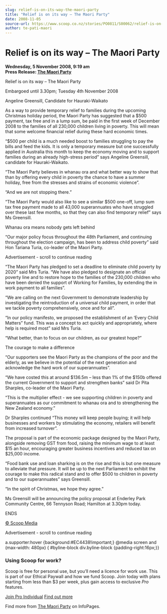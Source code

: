 ```yaml
---
slug: relief-is-on-its-way-the-maori-party
title: "Relief is on its way – The Maori Party"
date: 2008-11-05
source-url: https://www.scoop.co.nz/stories/PO0811/S00062/relief-is-on-its-way-the-maori-party.htm
author: te-pati-maori
---
```

Relief is on its way – The Maori Party
======================================

**Wednesday, 5 November 2008, 9:19 am**  
**Press Release: [The Maori Party](https://info.scoop.co.nz/The_Maori_Party)**

Relief is on its way – The Maori Party

  
Embargoed until 3.30pm; Tuesday 4th November 2008

Angeline Greensill, Candidate for Hauraki-Waikato

  
As a way to provide temporary relief to families during the upcoming Christmas holiday period, the Maori Party has suggested that a $500 payment, tax free and in a lump sum, be paid in the first week of December 2008 to the families of all 230,000 children living in poverty. This will mean that some welcome financial relief during these hard economic times.

“$500 per child is a much needed boost to families struggling to pay the bills and feed the kids. It is only a temporary measure but one successfully applied in Australia this month to keep the economy moving and to support families during an already high-stress period” says Angeline Greensill, candidate for Hauraki-Waikato.

“The Maori Party believes in whanau ora and what better way to show that than by offering every child in poverty the chance to have a summer holiday, free from the stresses and strains of economic violence”.

“And we are not stopping there.”

“The Maori Party would also like to see a similar $500 one-off, lump sum tax free payment made to all 43,000 superannuates who have struggled over these last few months, so that they can also find temporary relief” says Ms Greensill.

Whanau ora means nobody gets left behind

“Our major policy focus throughout the 48th Parliament, and continuing throughout the election campaign, has been to address child poverty” said Hon Tariana Turia, co-leader of the Maori Party.

Advertisement - scroll to continue reading





“The Maori Party has pledged to set a deadline to eliminate child poverty by 2020” said Mrs Turia. “We have also pledged to designate an official poverty line and to restore hope to the families of the 230,000 children who have been denied the support of Working for Families, by extending the in work payment to all families”.

“We are calling on the next Government to demonstrate leadership by investigating the reintroduction of a universal child payment, in order that we tackle poverty comprehensively, once and for all”.

“In our policy manifesto, we proposed the establishment of an ‘Every Child Matters” fund. This was a concept to act quickly and appropriately, where help is required most” said Mrs Turia.

“What better, than to focus on our children, as our greatest hope?”

The courage to make a difference

“Our supporters see the Maori Party as the champions of the poor and the elderly, as we believe in the potential of the next generation and acknowledge the hard work of our superannuates”.

“We have costed this at around $136.5m – less than 1% of the $150b offered the current Government to support and strengthen banks” said Dr Pita Sharples, co-leader of the Maori Party.

“This is the multiplier effect - we see supporting children in poverty and superannuates as our commitment to whanau ora and to strengthening the New Zealand economy.”

Dr Sharples continued “This money will keep people buying; it will help businesses and workers by stimulating the economy, retailers will benefit from increased turnover”.

The proposal is part of the economic package designed by the Maori Party, alongside removing GST from food, raising the minimum wage to at least $15 an hour, encouraging greater business incentives and reduced tax on $25,000 income.

“Food bank use and loan sharking is on the rise and this is but one measure to alleviate that pressure. It will be up to the next Parliament to exhibit the courage to make this radical stand and to offer $500 to children in poverty and to our superannuates” says Greensill.

“In the spirit of Christmas, we hope they agree.”

Ms Greensill will be announcing the policy proposal at Enderley Park Community Centre, 66 Tennyson Road; Hamilton at 3.30pm today.

  
ENDS

[© Scoop Media](http://www.scoop.co.nz/about/terms.html)  

Advertisement - scroll to continue reading



a.supporter:hover {background:#EC4438!important;} @media screen and (max-width: 480px) { #byline-block div.byline-block {padding-right:16px;}}

### Using Scoop for work?

Scoop is free for personal use, but you’ll need a licence for work use. This is part of our Ethical Paywall and how we fund Scoop. Join today with plans starting from less than $3 per week, plus gain access to exclusive _Pro_ features.  
  
[Join Pro Individual](https://pro.scoop.co.nz/Individual/?from=ProIn24) [Find out more](https://pro.scoop.co.nz/using-scoop-for-work/?from=ProIn24)

Find more from [The Maori Party](https://info.scoop.co.nz/The_Maori_Party) on InfoPages.